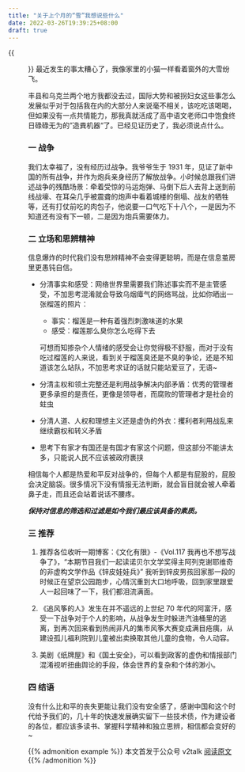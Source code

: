 ```yaml
---
title: "关于上个月的“雪”我想说些什么"
date: 2022-03-26T19:39:25+08:00
draft: true
---
```

{{<figure src="cat-snow.JPG" width="40%" alt="cat">}}
最近发生的事太糟心了，我像家里的小猫一样看着窗外的大雪纷飞。


丰县和乌克兰两个地方我都没去过，国际大势和被拐妇女这些事怎么发展似乎对于包括我在内的大部分人来说毫不相关，该吃吃该喝喝，但如果没有一点共情能力，那我真就活成了高中语文老师口中饱食终日碌碌无为的”造粪机器“了。已经见证历史了，我必须说点什么。

### 一 战争

我们太幸福了，没有经历过战争。我爷爷生于 1931 年，见证了新中国的所有战争，并作为炮兵亲身经历了解放战争。小时候总跟我们讲述战争的残酷场景：牵着受惊的马运炮弹、马倒下后人去背上送到前线战壕、在耳朵几乎被震聋的炮声中看着城楼的倒塌、战友的牺牲等，还有打仗前吃的肉包子，他说要一口气吃下十八个，一是因为不知道还有没有下一顿，二是因为炮兵需要体力。

### 二 立场和思辨精神

信息爆炸的时代我们没有思辨精神不会变得更聪明，而是在信息茧房里更愚钝自信。
- 分清事实和感受：网络世界里需要我们陈述事实而不是主管感受，不加思考混淆就会导致乌烟瘴气的网络骂战，比如你晒出一张榴莲的照片：​
    - 事实：榴莲是一种有着强烈刺激味道的水果
    - 感受：榴莲那么臭你怎么吃得下去

  可想而知掺杂个人情绪的感受会让你觉得极不舒服，而对于没有吃过榴莲的人来说，看到关于榴莲臭还是不臭的争论，还是不知道该怎么站队，不加思考求证的话就只能站爱豆了，无语~

- 分清主权和领土完整还是利用战争解决内部矛盾：优秀的管理者更多承担的是责任，更像是领导者，而腐败的管理者才是社会的蛀虫

- 分清人道、人权和理想主义还是虚伪的外衣：攫利者利用战乱来继续霸权和转义矛盾

- 思考下有家才有国还是有国才有家这个问题，但这部分不能讲太多，只能说人民不应该被政府裹挟

相信每个人都是热爱和平反对战争的，但每个人都是有屁股的，屁股会决定脑袋。很多情况下没有情报无法判断，就会盲目就会被人牵着鼻子走，而且还会站着说话不腰疼。

_**保持对信息的筛选和过滤是如今我们最应该具备的素质。**_

### 三 推荐

1. 推荐各位收听一期博客：《文化有限》-《Vol.117 我再也不想写战争了》，“本期节目我们一起读诺贝尔文学奖得主阿列克谢耶维奇的非虚构文学作品《锌皮娃娃兵》” 我听到锌皮男孩回家那一段的时候正在望京公园跑步，心情沉重到大口地呼吸，回到家里跟爱人一起回味了一下，我们都泪流满面​。


2. 《追风筝的人》发生在并不遥远的上世纪 70 年代的阿富汗，感受一下战争对于个人的影响，从战争发生时躲进汽油桶里的逃离，到再次回来看到热闹非凡的集市风筝大赛变成满目疮痍，从建设孤儿福利院到儿童被出卖换取其他儿童的食物，令人动容。


3. 美剧《纸牌屋》和《国土安全》，可以看到政客的虚伪和情报部门混淆视听扭曲舆论的手段，体会世界的复杂和个体的渺小​。


### 四 结语

没有什么比和平的丧失更能让我们没有安全感了，感谢中国和这个时代给予我们的，几十年的快速发展确实留下一些技术债，作为建设者的各位，都应该多读书、掌握科学精神和独立思辨，相信都会变好的~

{{% admonition example %}}
本文首发于公众号 v2talk [阅读原文]()
{{% /admonition %}}
